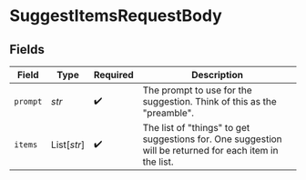 # SuggestItemsRequestBody


## Fields

| Field                                                                                                   | Type                                                                                                    | Required                                                                                                | Description                                                                                             |
| ------------------------------------------------------------------------------------------------------- | ------------------------------------------------------------------------------------------------------- | ------------------------------------------------------------------------------------------------------- | ------------------------------------------------------------------------------------------------------- |
| `prompt`                                                                                                | *str*                                                                                                   | :heavy_check_mark:                                                                                      | The prompt to use for the suggestion. Think of this as the "preamble".                                  |
| `items`                                                                                                 | List[*str*]                                                                                             | :heavy_check_mark:                                                                                      | The list of "things" to get suggestions for. One suggestion will be returned for each item in the list. |